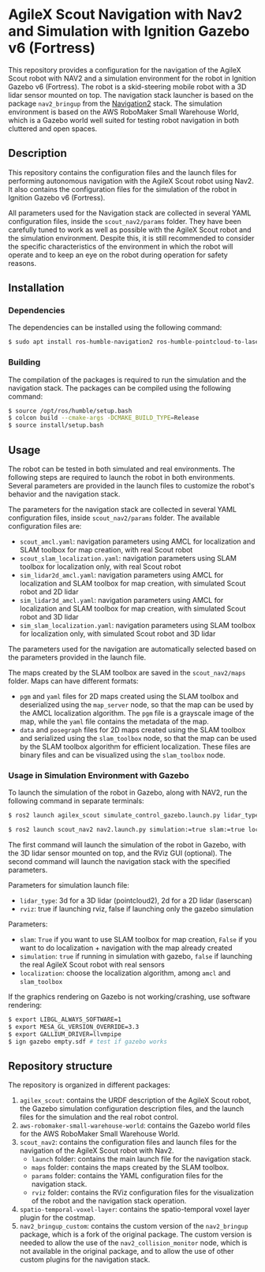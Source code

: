 # AgileX Scout Navigation with Nav2 and Simulation with Ignition Gazebo v6 (Fortress)

This repository provides a configuration for the navigation of the AgileX Scout robot with NAV2 and a 
simulation environment for the robot in Ignition Gazebo v6 (Fortress). The robot is a skid-steering mobile robot
with a 3D lidar sensor mounted on top. The navigation stack launcher is based on the package `nav2_bringup` from the
[Navigation2](https://navigation.ros.org/) stack. The simulation environment is based on the AWS RoboMaker Small Warehouse World,
which is a Gazebo world well suited for testing robot navigation in both cluttered and open spaces.

## Description

This repository contains the configuration files and the launch files for performing autonomous navigation with
the AgileX Scout robot using Nav2. It also contains the configuration files for the simulation of the robot in Ignition Gazebo v6 (Fortress).

All parameters used for the Navigation stack are collected in several YAML configuration files, inside the `scout_nav2/params` folder.
They have been carefully tuned to work as well as possible with the AgileX Scout robot and the simulation environment.
Despite this, it is still recommended to consider the specific characteristics of the environment in which the robot will operate
and to keep an eye on the robot during operation for safety reasons.

## Installation

### Dependencies

The dependencies can be installed using the following command:

```bash
$ sudo apt install ros-humble-navigation2 ros-humble-pointcloud-to-laserscan ros-humble-slam-toolbox ros-humble-ros-gz libignition-gazebo6-dev ros-humble-spatio-temporal-voxel-layer python3-colcon-common-extensions -y
```

### Building

The compilation of the packages is required to run the simulation and the navigation stack. The packages can be compiled 
using the following command:

```bash
$ source /opt/ros/humble/setup.bash
$ colcon build --cmake-args -DCMAKE_BUILD_TYPE=Release
$ source install/setup.bash
```

## Usage

The robot can be tested in both simulated and real environments. The following steps are required to launch the robot in both environments.
Several parameters are provided in the launch files to customize the robot's behavior and the navigation stack.

The parameters for the navigation stack are collected in several YAML configuration files, inside `scout_nav2/params` folder.
The available configuration files are:
- `scout_amcl.yaml`: navigation parameters using AMCL for localization and SLAM toolbox for map creation, with real Scout robot
- `scout_slam_localization.yaml`: navigation parameters using SLAM toolbox for localization only, with real Scout robot
- `sim_lidar2d_amcl.yaml`: navigation parameters using AMCL for localization and SLAM toolbox for map creation, with simulated Scout robot and 2D lidar
- `sim_lidar3d_amcl.yaml`: navigation parameters using AMCL for localization and SLAM toolbox for map creation, with simulated Scout robot and 3D lidar
- `sim_slam_localization.yaml`: navigation parameters using SLAM toolbox for localization only, with simulated Scout robot and 3D lidar

The parameters used for the navigation are automatically selected based on the parameters provided in the launch file.

The maps created by the SLAM toolbox are saved in the `scout_nav2/maps` folder. Maps can have different formats:
- `pgm` and `yaml` files for 2D maps created using the SLAM toolbox and deserialized using the `map_server` node, so that the map can be
  used by the AMCL localization algorithm. The `pgm` file is a grayscale image of the map, while the `yaml` file contains the metadata of the map.
- `data` and `posegraph` files for 2D maps created using the SLAM toolbox and serialized using the `slam_toolbox` node, so that the map can be
  used by the SLAM toolbox algorithm for efficient localization. These files are binary files and can be visualized using the `slam_toolbox` node.

### Usage in Simulation Environment with Gazebo

To launch the simulation of the robot in Gazebo, along with NAV2, run the following command in separate terminals:

```bash
$ ros2 launch agilex_scout simulate_control_gazebo.launch.py lidar_type:=2d rviz:=true

$ ros2 launch scout_nav2 nav2.launch.py simulation:=true slam:=true localization:=amcl
```

The first command will launch the simulation of the robot in Gazebo, with the 3D lidar sensor mounted on top, and the RViz GUI (optional).
The second command will launch the navigation stack with the specified parameters.

Parameters for simulation launch file:
- `lidar_type`: 3d for a 3D lidar (pointcloud2), 2d for a 2D lidar (laserscan)
- `rviz`: true if launching rviz, false if launching only the gazebo simulation

Parameters:

- `slam`: `True` if you want to use SLAM toolbox for map creation, `False` if you want to do localization + navigation with the map already created
- `simulation`: `true` if running in simulation with gazebo, `false` if launching the real AgileX Scout robot with real sensors
- `localization`: choose the localization algorithm, among `amcl` and `slam_toolbox`

If the graphics rendering on Gazebo is not working/crashing, use software rendering:
```bash
$ export LIBGL_ALWAYS_SOFTWARE=1
$ export MESA_GL_VERSION_OVERRIDE=3.3
$ export GALLIUM_DRIVER=llvmpipe
$ ign gazebo empty.sdf # test if gazebo works
```

## Repository structure

The repository is organized in different packages:
1. `agilex_scout`: contains the URDF description of the AgileX Scout robot, the Gazebo simulation configuration description files, 
   and the launch files for the simulation and the real robot control.
2. `aws-robomaker-small-warehouse-world`: contains the Gazebo world files for the AWS RoboMaker Small Warehouse World.
3. `scout_nav2`: contains the configuration files and launch files for the navigation of the AgileX Scout robot with Nav2.
   - `launch` folder: contains the main launch file for the navigation stack.
   - `maps` folder: contains the maps created by the SLAM toolbox.
   - `params` folder: contains the YAML configuration files for the navigation stack.
   - `rviz` folder: contains the RViz configuration files for the visualization of the robot and the navigation stack operation.
4. `spatio-temporal-voxel-layer`: contains the spatio-temporal voxel layer plugin for the costmap.
5. `nav2_bringup_custom`: contains the custom version of the `nav2_bringup` package, which is a fork of the original package.
   The custom version is needed to allow the use of the `nav2_collision_monitor` node, which is not available in the original package, 
   and to allow the use of other custom plugins for the navigation stack.